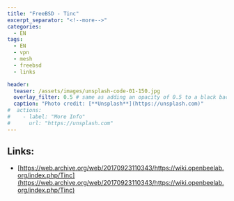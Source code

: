 ```yaml
---
title: "FreeBSD - Tinc"
excerpt_separator: "<!--more-->"
categories:
  - EN
tags:
  - EN
  - vpn
  - mesh
  - freebsd
  - links

header:
  teaser: /assets/images/unsplash-code-01-150.jpg
  overlay_filter: 0.5 # same as adding an opacity of 0.5 to a black background
  caption: "Photo credit: [**Unsplash**](https://unsplash.com)"
#  actions:
#    - label: "More Info"
#      url: "https://unsplash.com"
---
```



## Links:

* [https://web.archive.org/web/20170923110343/https://wiki.openbeelab.org/index.php/Tinc](https://web.archive.org/web/20170923110343/https://wiki.openbeelab.org/index.php/Tinc)



